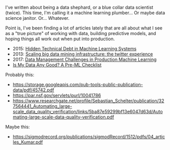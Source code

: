 I've written about being a data shephard, or a blue collar data scientist (twice).  This
time, I'm calling it a machine learning plumber... Or maybe data science janitor.  Or... Whatever.

Point is, I've been finding a lot of articles lately that are all about what I see
as a "true picture" of working with data, building predictive models, and hoping things all
work out when put into production.


* 2015: [Hidden Technical Debt in Machine Learning Systems](http://papers.nips.cc/paper/5656-hidden-technical-debt-in-machine-learning-systems.pdf)
* 2013: [Scaling big data mining infrastructure: the twitter experience](http://citeseerx.ist.psu.edu/viewdoc/download?doi=10.1.1.728.2&rep=rep1&type=pdf)
* 2017: [Data Management Challenges in Production Machine Learning](http://delivery.acm.org/10.1145/3060000/3054782/p1723-polyzotis.pdf?ip=65.209.105.194&id=3054782&acc=OA&key=4D4702B0C3E38B35%2E4D4702B0C3E38B35%2E4D4702B0C3E38B35%2E5945DC2EABF3343C&__acm__=1561500024_105537b1a6dedcc6e5038b8d569748e7)
* [Is My Data Any Good? A Pre-ML Checklist](http://services.google.com/fh/files/blogs/data-prep-checklist-ml-bd-wp-v2.pdf?refresh=1pli%3D1)


Probably this:
* https://storage.googleapis.com/pub-tools-public-publication-data/pdf/45742.pdf
* https://par.nsf.gov/servlets/purl/10041786
* https://www.researchgate.net/profile/Sebastian_Schelter/publication/327564441_Automating_large-scale_data_quality_verification/links/5ba87e59299bf13e6047d63d/Automating-large-scale-data-quality-verification.pdf


Maybe this:
* https://sigmodrecord.org/publications/sigmodRecord/1512/pdfs/04_articles_Kumar.pdf
